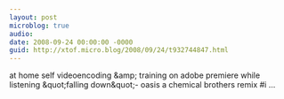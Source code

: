 ```yaml
---
layout: post
microblog: true
audio: 
date: 2008-09-24 00:00:00 -0000
guid: http://xtof.micro.blog/2008/09/24/t932744847.html
---
```

at home self videoencoding &amp;amp; training on adobe premiere while listening &amp;quot;falling down&amp;quot;- oasis a chemical brothers remix #i ...

